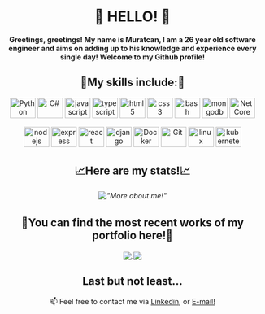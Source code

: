 ### 
<h1 align="center">👋 HELLO! 👋</h1>

<h4 align="center">Greetings, greetings! My name is Muratcan, I am a 26 year old software engineer and aims on adding up to his knowledge and experience every single day! Welcome to my Github profile!</h4>

<h2 align="center">🎼My skills include:🎼</h2>
<p align="center">
	<img title="Python" alt="Python" src="https://cdn.jsdelivr.net/gh/devicons/devicon/icons/python/python-original.svg" width="50" height="40" />
	<img title="C#" alt="C#" src="https://cdn.jsdelivr.net/gh/devicons/devicon/icons/csharp/csharp-original.svg" width="50" height="40" />
	<img title="javascript" alt="javascript" src="https://cdn.jsdelivr.net/gh/devicons/devicon/icons/javascript/javascript-original.svg" width="50" height="40" />
	<img title="typescript" alt="typescript" src="https://cdn.jsdelivr.net/gh/devicons/devicon/icons/typescript/typescript-original.svg" width="50" height="40" />
	<img title="html5" alt="html5" src="https://cdn.jsdelivr.net/gh/devicons/devicon/icons/html5/html5-original.svg" width="50" height="40" />
	<img title="css3" alt="css3" src="https://cdn.jsdelivr.net/gh/devicons/devicon/icons/css3/css3-original.svg" width="50" height="40"/>
	<img title="bash" alt="bash" src="https://cdn.jsdelivr.net/gh/devicons/devicon/icons/bash/bash-original.svg" width="50" height="40"/>
	<img title="mongodb" alt="mongodb" src="https://cdn.jsdelivr.net/gh/devicons/devicon/icons/mongodb/mongodb-original.svg" width="50" height="40" />
	<img title="Net Core" alt="Net Core" src="https://cdn.jsdelivr.net/gh/devicons/devicon/icons/dotnetcore/dotnetcore-original.svg" width="50" height="40" />
</p>
<p align="center">
	<img title="nodejs" alt="nodejs" src="https://cdn.jsdelivr.net/gh/devicons/devicon/icons/nodejs/nodejs-original.svg" width="50" height="40" />	
	<img title="express" alt="express" src="https://cdn.jsdelivr.net/gh/devicons/devicon/icons/express/express-original.svg" width="50" height="40" />
	<img title="react" alt="react" src="https://cdn.jsdelivr.net/gh/devicons/devicon/icons/react/react-original.svg" width="50" height="40" />
	<img title="django" alt="django" src="https://cdn.jsdelivr.net/gh/devicons/devicon/icons/django/django-plain.svg" width="50" height="40" />
	<img title="Docker" alt="Docker" src="https://cdn.jsdelivr.net/gh/devicons/devicon/icons/docker/docker-original.svg" width="50" height="40" />
	<img title="Git" alt="Git" src="https://cdn.jsdelivr.net/gh/devicons/devicon/icons/git/git-original.svg" width="50" height="40" />
	<img title="linux" alt="linux" src="https://cdn.jsdelivr.net/gh/devicons/devicon/icons/linux/linux-original.svg" width="50" height="40" />	
	<img title="kubernetes" alt="kubernetes" src="https://cdn.jsdelivr.net/gh/devicons/devicon/icons/kubernetes/kubernetes-plain.svg" width="50" height="40" />	
</p>

<h2 align="center">📈Here are my stats!📈</h2>

<h6 align="center">
  
!["More about me!"](https://github-readme-stats.vercel.app/api?username=muratcansarkalkan&show_icons=true&theme=synthwave)
  
</h6>
  
<h2 align="center">🧬You can find the most recent works of my portfolio here!🧬</h2>
<p align="center">
  <a href="https://github.com/muratcansarkalkan/stadiumwizard">
  <img align="center" src="https://github-readme-stats.vercel.app/api/pin/?username=muratcansarkalkan&repo=stadiumwizard" />
</a>
<a href="https://github.com/muratcansarkalkan/stadiumwizardbackend">
  <img align="center" src="https://github-readme-stats.vercel.app/api/pin/?username=muratcansarkalkan&repo=stadiumwizardbackend" />
</a>
</p>
<h2 align="center">Last but not least...</h2>
<p  align="center">📫 Feel free to contact me via <a href="https://www.linkedin.com/in/muratcansarkalkan">Linkedin</a>, or <a href="mailto:muratcansarkalkan@gmail.com">E-mail!</a></p>

<!--
**muratcansarkalkan/muratcansarkalkan** is a ✨ _special_ ✨ repository because its `README.md` (this file) appears on your GitHub profile.

Here are some ideas to get you started:

- 🔭 I’m currently working on ...
- 🌱 I’m currently learning ...
- 👯 I’m looking to collaborate on ...
- 🤔 I’m looking for help with ...
- 💬 Ask me about ...
- 📫 How to reach me: ...
- 😄 Pronouns: ...
- ⚡ Fun fact: ...
-->

